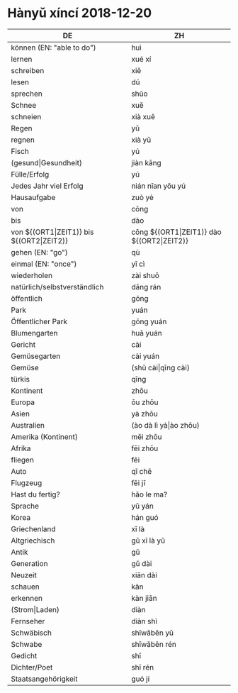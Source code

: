 # Hànyǔ xíncí 2018-12-20

| DE                                        | ZH                                         |
| ----------------------------------------- | ------------------------------------------ |
| können (EN: "able to do")                 | huì                                        |
| lernen                                    | xué xí                                     |
| schreiben                                 | xiě                                        |
| lesen                                     | dú                                         |
| sprechen                                  | shūo                                       |
| Schnee                                    | xuě                                        |
| schneien                                  | xià xuě                                    |
| Regen                                     | yǔ                                         |
| regnen                                    | xià yǔ                                     |
| Fisch                                     | yú                                         |
| (gesund\|Gesundheit)                      | jiàn kāng                                  |
| Fülle/Erfolg                              | yú                                         |
| Jedes Jahr viel Erfolg                    | nián nīan yǒu yú                           |
| Hausaufgabe                               | zuò yè                                     |
| von                                       | cōng                                       |
| bis                                       | dào                                        |
| von ${(ORT1\|ZEIT1)} bis ${(ORT2\|ZEIT2)} | cōng ${(ORT1\|ZEIT1)} dào ${(ORT2\|ZEIT2)} |
| gehen (EN: "go")                          | qù                                         |
| einmal (EN: "once")                       | yī cì                                      |
| wiederholen                               | zài shuō                                   |
| natürlich/selbstverständlich              | dāng rán                                   |
| öffentlich                                | gōng                                       |
| Park                                      | yuán                                       |
| Öffentlicher Park                         | gōng yuán                                  |
| Blumengarten                              | huā yuán                                   |
| Gericht                                   | cài                                        |
| Gemüsegarten                              | cài yuán                                   |
| Gemüse                                    | (shū cài\|qīng cài)                        |
| türkis                                    | qīng                                       |
| Kontinent                                 | zhōu                                       |
| Europa                                    | ōu zhōu                                    |
| Asien                                     | yà zhōu                                    |
| Australien                                | (ào dà lì yà\|ào zhōu)                     |
| Amerika (Kontinent)                       | měi zhōu                                   |
| Afrika                                    | fēi zhōu                                   |
| fliegen                                   | fēi                                        |
| Auto                                      | qī chē                                     |
| Flugzeug                                  | fēi jī                                     |
| Hast du fertig?                           | hǎo le ma?                                 |
| Sprache                                   | yǔ yán                                     |
| Korea                                     | hán guó                                    |
| Griechenland                              | xī là                                      |
| Altgriechisch                             | gǔ xī là yǔ                                |
| Antik                                     | gǔ                                         |
| Generation                                | gǔ dài                                     |
| Neuzeit                                   | xiān dài                                   |
| schauen                                   | kān                                        |
| erkennen                                  | kàn jiān                                   |
| (Strom\|Laden)                            | diàn                                       |
| Fernseher                                 | diàn shì                                   |
| Schwäbisch                                | shīwǎběn yǔ                                |
| Schwabe                                   | shīwǎběn rén                               |
| Gedicht                                   | shī                                        |
| Dichter/Poet                              | shī rén                                    |
| Staatsangehörigkeit                       | guó jí                                     |
